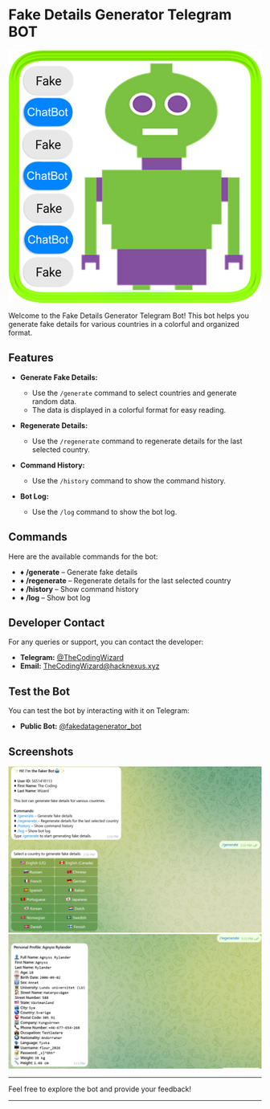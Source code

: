 # Fake Details Generator Telegram BOT

![Bot Icon](bot_utils\fake_icon.png)

Welcome to the Fake Details Generator Telegram Bot! This bot helps you generate fake details for various countries in a colorful and organized format.

## Features

- **Generate Fake Details:** 
  - Use the `/generate` command to select countries and generate random data.
  - The data is displayed in a colorful format for easy reading.

- **Regenerate Details:**
  - Use the `/regenerate` command to regenerate details for the last selected country.

- **Command History:**
  - Use the `/history` command to show the command history.

- **Bot Log:**
  - Use the `/log` command to show the bot log.

## Commands

Here are the available commands for the bot:

- ♦️ **/generate** – Generate fake details
- ♦️ **/regenerate** – Regenerate details for the last selected country
- ♦️ **/history** – Show command history
- ♦️ **/log** – Show bot log

## Developer Contact

For any queries or support, you can contact the developer:

- **Telegram:** [@TheCodingWizard](https://t.me/TheCodingWizard)
- **Email:** [TheCodingWizard@hacknexus.xyz](mailto:TheCodingWizard@hacknexus.xyz)

## Test the Bot

You can test the bot by interacting with it on Telegram:

- **Public Bot:** [@fakedatagenerator_bot](https://t.me/fakedatagenerator_bot)

## Screenshots

![Generate Command Screenshot](bot_utils\bot_screenshot.png)
![Regenerate Command Screenshot](bot_utils\regenerate_bot.png)

---

Feel free to explore the bot and provide your feedback!

---

